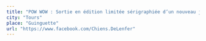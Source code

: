 ```yaml
---
title: "POW WOW : Sortie en édition limitée sérigraphiée d’un nouveau jeu de cartes en Print’n Play & Playtest public"
city: "Tours"
place: "Guinguette"
url: "https://www.facebook.com/Chiens.DeLenfer"
---
```

